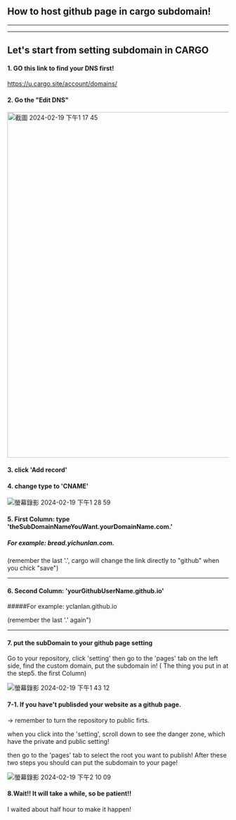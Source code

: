 ## How to host github page in cargo subdomain!

<hr>


<!-- ### Github Documentation of how to host -->


<!-- <a href="https://docs.github.com/en/pages/configuring-a-custom-domain-for-your-github-pages-site/managing-a-custom-domain-for-your-github-pages-site#dns-records-for-your-custom-domain">
<img width="796" alt="截圖 2024-02-19 下午1 12 52" src="https://github.com/yclanlan/WebArtAsSite/assets/97862198/ec17cce0-3c98-4e27-8028-afcbe96d0077">
Click to check the document by github</a> -->


<hr>

## Let's start from setting subdomain in CARGO

#### 1. GO this link to find your DNS first!
https://u.cargo.site/account/domains/

#### 2. Go the "Edit DNS" 

<img width="785" alt="截圖 2024-02-19 下午1 17 45" src="https://github.com/yclanlan/WebArtAsSite/assets/97862198/906927f4-2aee-4db3-b1b4-f43ef4c6688c">

#### 3. click 'Add record' 
#### 4. change type to 'CNAME'

![螢幕錄影 2024-02-19 下午1 28 59](https://github.com/yclanlan/WebArtAsSite/assets/97862198/2aa35be5-a561-41da-abe4-8441f42e7eef)


#### 5. First Column: type 'theSubDomainNameYouWant.yourDomainName.com.' 

##### For example: bread.yichunlan.com.

(remember the last '.', cargo will change the link directly to "github" when you chick "save")

<hr/>

#### 6. Second Column: 'yourGithubUserName.github.io'
#####For example: yclanlan.github.io

(remember the last '.' again")

<hr/>

#### 7. put the subDomain to your github page setting
Go to your repository, click 'setting' then go to the 'pages' tab on the left side, find the custom domain, put the subdomain in! ( The thing you put in at the step5. the first Column)

![螢幕錄影 2024-02-19 下午1 43 12](https://github.com/yclanlan/WebArtAsSite/assets/97862198/6e07dc05-9e87-4885-bd40-2d6f33a2f1a2)

#### 7-1. If you have't publisded your website as a github page.
-> remember to turn the repository to public firts.

when you click into the 'setting', scroll down to see the danger zone, which have the private and public setting!

then go to the 'pages' tab to select the root you want to publish! After these two steps you should can put the subdomain to your page!

![螢幕錄影 2024-02-19 下午2 10 09](https://github.com/yclanlan/WebArtAsSite/assets/97862198/a57035e9-aeeb-47e2-b5e2-18fccdd182d9)





#### 8.Wait!! It will take a while, so be patient!!

I waited about half hour to make it happen!




